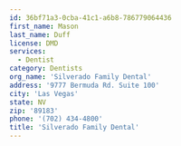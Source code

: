 ```yaml
---
id: 36bf71a3-0cba-41c1-a6b8-786779064436
first_name: Mason
last_name: Duff
license: DMD
services:
  - Dentist
category: Dentists
org_name: 'Silverado Family Dental'
address: '9777 Bermuda Rd. Suite 100'
city: 'Las Vegas'
state: NV
zip: '89183'
phone: '(702) 434-4800'
title: 'Silverado Family Dental'
---
```

